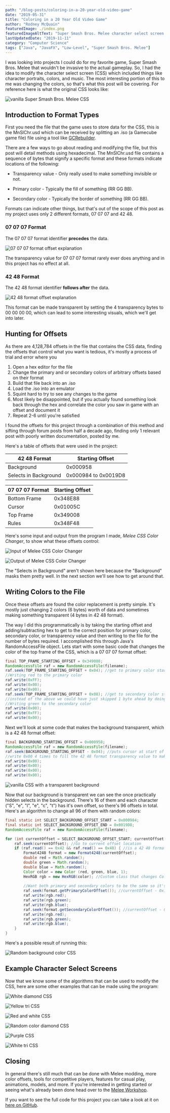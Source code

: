 ```yaml
---
path: "/blog-posts/coloring-in-a-20-year-old-video-game"
date: "2019-05-31"
title: "Coloring in a 20 Year Old Video Game"
author: "Rodney McQuain"
featuredImage: ./index.png
featuredImageAltText: "Super Smash Bros. Melee character select screen that has been heavily modified to be more colorful."
lastUpdatedDate: "2019-11-11"
category: "Computer Science"
tags: ["Java", "JavaFX", "Low-Level", "Super Smash Bros. Melee"]
---
```


I was looking into projects I could do for my favorite game, Super Smash Bros. Melee that wouldn't be invasive to the actual gameplay.  So, I had the idea to modify the character select screen (CSS) which included things like character portraits, colors, and music.  The most interesting portion of this to me was changing the colors, so that's what this post will be covering.  For reference here is what the original CSS looks like:

![vanilla Super Smash Bros. Melee CSS](./vCss.gif)



## Introduction to Format Types

First you need the file that the game uses to store data for the CSS, this is the MnSlChr.usd which can be received by splitting an .iso (a Gamecube game file) file using a tool like [GCRebuilder](https://gamebanana.com/tools/6410).

There are a few ways to go about reading and modifying the file, but this post will detail methods using hexadecimal.  The MnSlChr.usd file contains a sequence of bytes that signify a specific format and these formats indicate locations of the following:

* Transparency value - Only really used to make something invisible or not.

* Primary color - Typically the fill of something (RR GG BB).

* Secondary color - Typically the border of something (RR GG BB).

Formats can indicate other things, but that's out of the scope of this post as my project uses only 2 different formats, 07 07 07 and 42 48. 

### 07 07 07 Format

The 07 07 07 format identifier **precedes** the data.

![07 07 07 format offset explanation](./070707OffsetExplanation.png)

The transparency value for 07 07 07 format rarely ever does anything and in this project has no effect at all.

### 42 48 Format

The 42 48 format identifier **follows after** the data.

![42 48 format offset explanation](./4248OffsetExplanation.png)

This format can be made transparent by setting the 4 transparency bytes to 00 00 00 00, which can lead to some interesting visuals, which we'll get into later.



## Hunting for Offsets

As there are 4,128,784 offsets in the file that contains the CSS data, finding the offsets that control what you want is tedious, it's mostly a process of trial and error where you 

1. Open a hex editor for the file
2. Change the primary and or secondary colors of arbitrary offsets based on their format
3. Build that file back into an .iso
4. Load the .iso into an emulator
5. Squint hard to try to see any changes to the game
6. Most likely be disappointed, but if you actually found something look back through the hex and correlate the color you saw in game with an offset and document it
7. Repeat 2-6 until you're satisfied

I found the offsets for this project through a combination of this method and sifting through forum posts from half a decade ago, finding only 1 relevant post with poorly written documentation, posted by me.

Here's a table of offsets that were used in the project:

| 42 48 Format | Starting Offset |
| --------------- | --------------- |
| Background | 0x000958 |
| Selects in Background | 0x000984 to 0x0019D8 |

| 07 07 07 Format | Starting Offset |
| --------------- | --------------- |
| Bottom Frame | 0x348E88 |
| Cursor | 0x01005C |
| Top Frame | 0x349008 |
| Rules | 0x348F48 |

Here's some input and output from the program I made, *Melee CSS Color Changer*, to show what these offsets control:

![Input of Melee CSS Color Changer](./programInput.png)

![Output of Melee CSS Color Changer](./programOutput.png)

The "Selects in Background" aren't shown here because the "Background" masks them pretty well.  In the next section we'll see how to get around that.



## Writing Colors to the File

Once these offsets are found the color replacement is pretty simple.  It's mostly just changing 2 colors (6 bytes) worth of data and sometimes making something transparent (4 bytes in 42 48 format). 

The way I did this programmatically is by taking the starting offset and adding/subtracting hex to get to the correct position for primary color, secondary color, or transparency value and then writing to the file for the number of bytes required.  I accomplished this through Java's RandomAccessFile object.  Lets start with some basic code that changes the color of the top frame of the CSS, which is a 07 07 07 format offset: 

```java
final TOP_FRAME_STARTING_OFFSET = 0x349008;
RandomAccessFile raf = new RandomAccessFile(filename);
raf.seek(TOP_FRAME_STARTING_OFFSET + 0x04); //get to primary color starting offset
//Writing red to the primary color
raf.write(0xFF);
raf.write(0x00);
raf.write(0x00);
raf.seek(TOP_FRAME_STARTING_OFFSET + 0x08); //get to secondary color starting offset
//instead of the above we could have just skipped 1 byte ahead by doing raf.read()
//Writing green to the secondary color
raf.write(0x00);
raf.write(0xFF);
raf.write(0x00);
```

Next we'll look at some code that makes the background transparent, which is a 42 48 format offset:

~~~java
final BACKGROUND_STARTING_OFFSET = 0x000958;
RandomAccessFile raf = new RandomAccessFile(filename);
raf.seek(BACKGROUND_STARTING_OFFSET - 0x04); //puts cursor at start of transparency bytes
//write 0x00 4 times to fill the 42 48 format transparency value to make it transparent
raf.write(0x00);
raf.write(0x00);
raf.write(0x00);
raf.write(0x00);
~~~

![vanilla CSS with a transparent background](./vTransparentCss.gif)

Now that our background is transparent we can see the once practically hidden selects in the background.  There's 16 of them and each character ("S", "e", "l", "e", "c", "t") has it's own offset, so there's 96 offsets in total.  Here's an algorithm to change all 96 of them with random colors:

```java
final static int SELECT_BACKGROUND_OFFSET_START = 0x000984;
final static int SELECT_BACKGROUND_OFFSET_END = 0x0019D8;
RandomAccessFile raf = new RandomAccessFile(filename);

for (int currentOffset = SELECT_BACKGROUND_OFFSET_START; currentOffset <= SELECT_BACKGROUND_OFFSET_END; currentOffset += 0x01) {
    raf.seek(currentOffset); //Go to current offset location
    if (raf.read() == 0x42 && raf.read() == 0x48) { //is a 42 48 format
        Format4248 format = new Format4248(currentOffset);
        double red = Math.random();
        double green = Math.random();
        double blue = Math.random();
        Color color = new Color (red, green, blue, 1);
        HexRGB rgb = new HexRGB(color); //Custom class that changes Color object into hex
        
        //Want both primary and secondary colors to be the same so it's a solid color
        raf.seek(format.getPrimaryColorOffset()); //currentOffset - 0x10
        raf.write(rgb.red);
        raf.write(rgb.green);
        raf.write(rgb.blue);
        raf.seek(format.getSecondaryColorOffset()); //currentOffset - 0x0C
        raf.write(rgb.red);
        raf.write(rgb.green);
        raf.write(rgb.blue);
    }
}
```

Here's a possible result of running this:

![Random background color CSS](./randomColorCss.gif)



## Example Character Select Screens

Now that we know some of the algorithms that can be used to modify the CSS, here are some other examples that can be made using the program:

![White diamond CSS](./whiteDiamondCss.gif)

![Yellow tri CSS](./yellowTriCss.gif)

![Red and white CSS](./redAndWhiteCss.gif)

![Random color diamond CSS](./randomColorDiamondCss.gif)

![Purple CSS](./purpleCss.gif)

![White tri CSS](./whiteTriCss.gif)



## Closing

In general there's still much that can be done with Melee modding, more color offsets, tools for competitive players, features for casual play, animations, models, and more.  If you're interested in getting started or seeing what's already been done head over to the [Melee Workshop](<https://smashboards.com/forums/melee-workshop.271/>). 

If you want to see the full code for this project you can take a look at it on [here on GitHub](<https://github.com/RodneyMcQuain/Melee-CSS-Color-Changer>).  